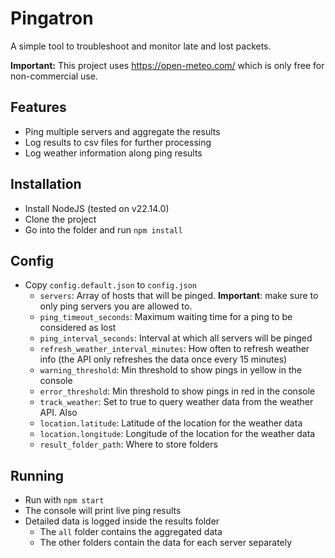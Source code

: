 # Pingatron

A simple tool to troubleshoot and monitor late and lost packets.

**Important:** This project uses https://open-meteo.com/ which is only free for non-commercial use.

## Features

-   Ping multiple servers and aggregate the results
-   Log results to csv files for further processing
-   Log weather information along ping results

## Installation

-   Install NodeJS (tested on v22.14.0)
-   Clone the project
-   Go into the folder and run `npm install`

## Config

-   Copy `config.default.json` to `config.json`
    -   `servers`: Array of hosts that will be pinged. **Important**: make sure to only ping servers you are allowed to.
    -   `ping_timeout_seconds`: Maximum waiting time for a ping to be considered as lost
    -   `ping_interval_seconds`: Interval at which all servers will be pinged
    -   `refresh_weather_interval_minutes`: How often to refresh weather info (the API only refreshes the data once every 15 minutes)
    -   `warning_threshold`: Min threshold to show pings in yellow in the console
    -   `error_threshold`: Min threshold to show pings in red in the console
    -   `track_weather`: Set to true to query weather data from the weather API. Also
    -   `location.latitude`: Latitude of the location for the weather data
    -   `location.longitude`: Longitude of the location for the weather data
    -   `result_folder_path`: Where to store folders

## Running

-   Run with `npm start`
-   The console will print live ping results
-   Detailed data is logged inside the results folder
    -   The `all` folder contains the aggregated data
    -   The other folders contain the data for each server separately
